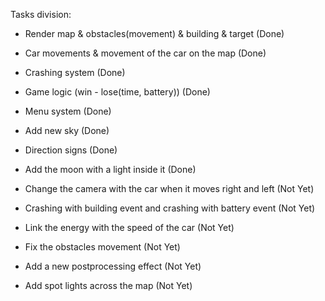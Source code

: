 Tasks division:

- Render map & obstacles(movement) & building & target (Done)
- Car movements & movement of the car on the map (Done)
- Crashing system (Done)
- Game logic (win - lose(time, battery)) (Done)
- Menu system (Done)
- Add new sky (Done)
- Direction signs (Done)
- Add the moon with a light inside it (Done)

- Change the camera with the car when it moves right and left (Not Yet)
- Crashing with building event and crashing with battery event (Not Yet)
- Link the energy with the speed of the car (Not Yet)
- Fix the obstacles movement (Not Yet)
- Add a new postprocessing effect (Not Yet)
- Add spot lights across the map (Not Yet)
